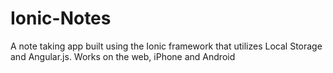 # Ionic-Notes
A note taking app built using the Ionic framework that utilizes Local Storage and Angular.js.  Works on the web, iPhone and Android

